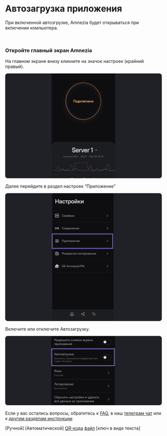 # Автозагрузка приложения

При включенной автозгрузке, Amnezia  будет открываться при включении компьютера.

&nbsp;

### Откройте главный экран Amnezia


На главном экране  внизу  кликните на значок настроек (крайний правый).

![instruction 1](https://raw.githubusercontent.com/Aftershock669/amnezia-open-docs/master/docs/ru/instructions/17_application-autoloading/img/aa_ru_1.png)

Далее перейдите в раздел настроек  “Приложение”

![instruction 1](https://raw.githubusercontent.com/Aftershock669/amnezia-open-docs/master/docs/ru/instructions/17_application-autoloading/img/aa_ru_2.png)

Включите или отключите Автозагрузку.

![instruction 1](https://raw.githubusercontent.com/Aftershock669/amnezia-open-docs/master/docs/ru/instructions/17_application-autoloading/img/aa_ru_3.png)

Если у вас остались вопросы, обратитесь к [FAQ], в наш [телеграм чат] или к [другим разделам инструкции]

[amnezia-site-ext-link]: https://amnezia-web-nx1r.vercel.app
[about-int-link]: /about
[Как запустить свой VPN c помощью Amnezia]: https://amnezia-web-nx1r.vercel.app
[файл]: /about
[QR-кода]: /about
[ключа в виде текста]: /about
[инструкции]: /about  
[FAQ]: /about 
[телеграм чат]: /about 
[другим разделам инструкции]: /about
[Ручной]
[Автоматической]
[QR-кода]
[файл]
[ключ в виде текста]


















